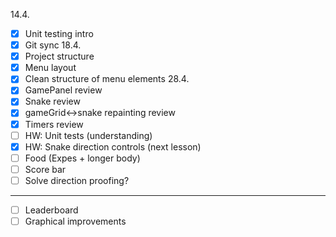 14.4.
- [x] Unit testing intro
- [x] Git sync
18.4.
- [x] Project structure
- [x] Menu layout
- [x] Clean structure of menu elements
28.4.
- [x] GamePanel review
- [x] Snake review
- [x] gameGrid<->snake repainting review
- [x] Timers review
- [ ] HW: Unit tests (understanding)
- [x] HW: Snake direction controls
(next lesson)
- [ ] Food (Expes + longer body)  
- [ ] Score bar
- [ ] Solve direction proofing?

---
- [ ] Leaderboard
- [ ] Graphical improvements